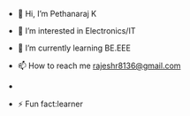 - 👋 Hi, I’m Pethanaraj K
- 👀 I’m interested in Electronics/IT
- 🌱 I’m currently learning BE.EEE
  
- 📫 How to reach me rajeshr8136@gmail.com
- 
- ⚡ Fun fact:learner

<!---
Pethanaraj26/Pethanaraj26 is a ✨ special ✨ repository because its `README.md` (this file) appears on your GitHub profile.
You can click the Preview link to take a look at your changes.
--->
